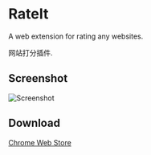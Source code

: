 # RateIt

A web extension for rating any websites.

网站打分插件.



## Screenshot

![Screenshot](https://wx3.sinaimg.cn/mw1024/8163951ely1fu6a52i8cvj20920eo3yx.jpg)

## Download

[Chrome Web Store](https://chrome.google.com/webstore/detail/rateit/ieeacbmdhgpdflmffnecdpodjdhgiccl?utm_source=chrome-ntp-icon)